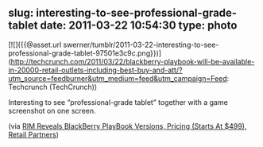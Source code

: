 slug: interesting-to-see-professional-grade-tablet
date: 2011-03-22 10:54:30
type: photo
---

[![]({{@asset.url swerner/tumblr/2011-03-22-interesting-to-see-professional-grade-tablet-97501e3c9c.png}})](http://techcrunch.com/2011/03/22/blackberry-playbook-will-be-available-in-20000-retail-outlets-including-best-buy-and-att/?utm_source=feedburner&utm_medium=feed&utm_campaign=Feed: Techcrunch (TechCrunch))

Interesting to see “professional-grade tablet” together with a game screenshot on one screen.

 (via [RIM Reveals BlackBerry PlayBook Versions, Pricing (Starts At $499), Retail Partners](http://techcrunch.com/2011/03/22/blackberry-playbook-will-be-available-in-20000-retail-outlets-including-best-buy-and-att/?utm_source=feedburner&utm_medium=feed&utm_campaign=Feed:%20Techcrunch%20(TechCrunch)))
